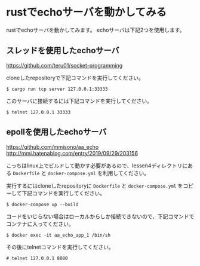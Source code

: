 # rustでechoサーバを動かしてみる

rustでechoサーバを動かしてみます。
echoサーバは下記2つを使用します。

## スレッドを使用したechoサーバ

https://github.com/teru01/socket-programming

cloneしたrepositoryで下記コマンドを実行してください。

```
$ cargo run tcp server 127.0.0.1:33333
```

このサーバに接続するには下記コマンドを実行してください。

```
$ telnet 127.0.0.1 33333
```

## epollを使用したechoサーバ

https://github.com/mmisono/aa_echo
http://mmi.hatenablog.com/entry/2019/09/29/203156

こっちはlinux上でビルドして動かす必要があるので、lessen4ディレクトリにある `Dockerfile` と `docker-compose.yml` を利用してください。

実行するにはcloneしたrepositoryに `Dockerfile` と `docker-compose.yml` をコピーして下記コマンドを実行してください。

```
$ docker-compose up --build
```

コードをいじらない場合はローカルからしか接続できないので、下記コマンドでコンテナに入ってください。

```
$ docker exec -it aa_echo_app_1 /bin/sh
```

その後にtelnetコマンドを実行してください。

```
# telnet 127.0.0.1 8080
```


